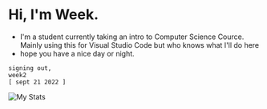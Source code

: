 # Hi, I'm Week.

- I'm a student currently taking an intro to Computer Science Cource. Mainly using this for Visual Studio Code but who knows what I'll do here
- hope you have a nice day or night.

```
signing out,
week2
[ sept 21 2022 ]
```

![My Stats](https://github-readme-stats.vercel.app/api?username=week2&show_icons=true&theme=tokyonight)
